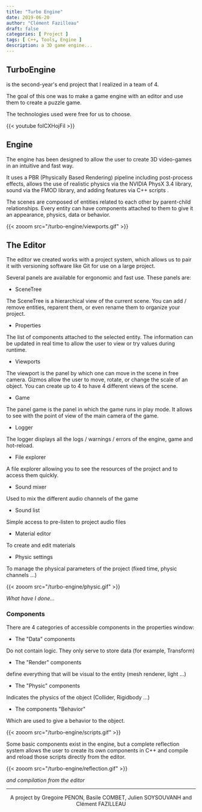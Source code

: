 ```yaml
---
title: "Turbo Engine"
date: 2019-06-20
author: "Clément Fazilleau"
draft: false
categories: [ Project ]
tags: [ C++, Tools, Engine ]
description: a 3D game engine...
---
```

## TurboEngine

is the second-year's end project that I realized in a team of 4.

The goal of this one was to make a game engine with an editor and use them to create a puzzle game.

The technologies used were free for us to choose.

{{< youtube foICXHojFiI >}}

## Engine

The engine has been designed to allow the user to create 3D video-games in an intuitive and fast way.

It uses a PBR (Physically Based Rendering) pipeline including post-process effects, allows the use of realistic physics via the NVIDIA PhysX 3.4 library, sound via the FMOD library, and adding features via C++ scripts .

The scenes are composed of entities related to each other by parent-child relationships.
Every entity can have components attached to them to give it an appearance, physics, data or behavior.

{{< zooom src="/turbo-engine/viewports.gif" >}}

## The Editor

The editor we created works with a project system, which allows us to pair it with versioning software like Git for use on a large project.

Several panels are available for ergonomic and fast use. These panels are:

- SceneTree

The SceneTree is a hierarchical view of the current scene. You can add / remove entities, reparent them, or even rename them to organize your project.

- Properties

The list of components attached to the selected entity. The information can be updated in real time to allow the user to view or try values ​​during runtime.

- Viewports

The viewport is the panel by which one can move in the scene in free camera. Gizmos allow the user to move, rotate, or change the scale of an object. You can create up to 4 to have 4 different views of the scene.

- Game

The panel game is the panel in which the game runs in play mode. It allows to see with the point of view of the main camera of the game.

- Logger

The logger displays all the logs / warnings / errors of the engine, game and hot-reload.

- File explorer

A file explorer allowing you to see the resources of the project and to access them quickly.

- Sound mixer

Used to mix the different audio channels of the game

- Sound list

Simple access to pre-listen to project audio files

- Material editor

To create and edit materials

- Physic settings

To manage the physical parameters of the project (fixed time, physic channels ...)

{{< zooom src="/turbo-engine/physic.gif" >}}

*What have I done...*

### Components

There are 4 categories of accessible components in the properties window:

- The "Data" components

Do not contain logic. They only serve to store data (for example, Transform)

- The "Render" components

define everything that will be visual to the entity (mesh renderer, light ...)

- The "Physic" components

Indicates the physics of the object (Collider, Rigidbody ...)

- The components "Behavior"

Which are used to give a behavior to the object.

{{< zooom src="/turbo-engine/scripts.gif" >}}

Some basic components exist in the engine, but a complete reflection system allows the user to create its own components in C++ and compile and reload those scripts directly from the editor.

{{< zooom src="/turbo-engine/reflection.gif" >}}

*and compilation from the editor*

------

<div align="center">A project by Gregoire PENON, Basile COMBET, Julien SOYSOUVANH and Clément FAZILLEAU</div>